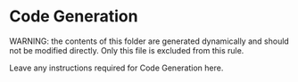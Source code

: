 # Code Generation

WARNING: the contents of this folder are generated dynamically and should not be modified directly. Only this file is excluded from this rule.

Leave any instructions required for Code Generation here.
